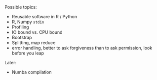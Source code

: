 Possible topics:

- Reusable software in R / Python
- R, Numpy `stdin`
- Profiling
- IO bound vs. CPU bound
- Bootstrap
- Splitting, map reduce
- error handling, better to ask forgiveness than to ask permission, look before you leap

Later:

- Numba compilation
